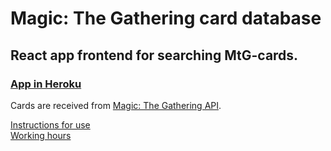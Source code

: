 # Magic: The Gathering card database

## React app frontend for searching MtG-cards.

### [App in Heroku](https://mtg-card-database.herokuapp.com/)

Cards are received from [Magic: The Gathering API](https://docs.magicthegathering.io/).

[Instructions for use](documentation/instructions.md)
<br />
[Working hours](documentation/workinghours.md)